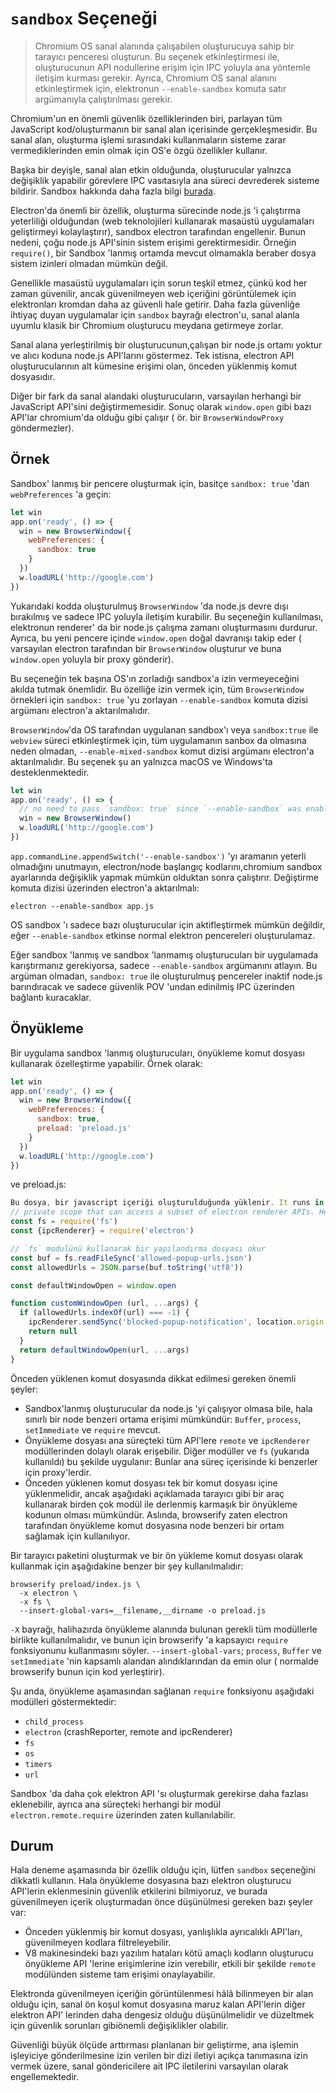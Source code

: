 # `sandbox` Seçeneği

> Chromium OS sanal alanında çalışabilen oluşturucuya sahip bir tarayıcı penceresi oluşturun. Bu seçenek etkinleştirmesi ile, oluşturucunun API nodullerine erişim için IPC yoluyla ana yöntemle iletişim kurması gerekir. Ayrıca, Chromium OS sanal alanını etkinleştirmek için, elektronun `--enable-sandbox` komuta satır argümanıyla çalıştırılması gerekir.

Chromium'un en önemli güvenlik özelliklerinden biri, parlayan tüm JavaScript kod/oluşturmanın bir sanal alan içerisinde gerçekleşmesidir. Bu sanal alan, oluşturma işlemi sırasındaki kullanmaların sisteme zarar vermediklerinden emin olmak için OS'e özgü özellikler kullanır.

Başka bir deyişle, sanal alan etkin olduğunda, oluşturucular yalnızca değişiklik yapabilir görevlere IPC vasıtasıyla ana süreci devrederek sisteme bildirir. Sandbox hakkında daha fazla bilgi [burada](https://www.chromium.org/developers/design-documents/sandbox).

Electron'da önemli bir özellik, oluşturma sürecinde node.js 'i çalıştırma yeterliliği olduğundan (web teknolojileri kullanarak masaüstü uygulamaları geliştirmeyi kolaylaştırır), sandbox electron tarafından engellenir. Bunun nedeni, çoğu node.js API'sinin sistem erişimi gerektirmesidir. Örneğin `require()`, bir Sandbox 'lanmış ortamda mevcut olmamakla beraber dosya sistem izinleri olmadan mümkün değil.

Genellikle masaüstü uygulamaları için sorun teşkil etmez, çünkü kod her zaman güvenilir, ancak güvenilmeyen web içeriğini görüntülemek için elektronları kromdan daha az güvenli hale getirir. Daha fazla güvenliğe ihtiyaç duyan uygulamalar için `sandbox` bayrağı electron'u, sanal alanla uyumlu klasik bir Chromium oluşturucu meydana getirmeye zorlar.

Sanal alana yerleştirilmiş bir oluşturucunun,çalışan bir node.js ortamı yoktur ve alıcı koduna node.js API'larını göstermez. Tek istisna, electron API oluşturucularının alt kümesine erişimi olan, önceden yüklenmiş komut dosyasıdır.

Diğer bir fark da sanal alandaki oluşturucuların, varsayılan herhangi bir JavaScript API'sini değiştirmemesidir. Sonuç olarak `window.open` gibi bazı API'lar chromium'da olduğu gibi çalışır ( ör. bir `BrowserWindowProxy` göndermezler).

## Örnek

Sandbox' lanmış bir pencere oluşturmak için, basitçe `sandbox: true` 'dan `webPreferences` 'a geçin:

```js
let win
app.on('ready', () => {
  win = new BrowserWindow({
    webPreferences: {
      sandbox: true
    }
  })
  w.loadURL('http://google.com')
})
```

Yukarıdaki kodda oluşturulmuş `BrowserWindow` 'da node.js devre dışı bırakılmış ve sadece IPC yoluyla iletişim kurabilir. Bu seçeneğin kullanılması, elektronun renderer' da bir node.js çalışma zamanı oluşturmasını durdurur. Ayrıca, bu yeni pencere içinde `window.open` doğal davranışı takip eder ( varsayılan electron tarafından bir `BrowserWindow` oluşturur ve buna `window.open` yoluyla bir proxy gönderir).

Bu seçeneğin tek başına OS'ın zorladığı sandbox'a izin vermeyeceğini akılda tutmak önemlidir. Bu özelliğe izin vermek için, tüm `BrowserWindow` örnekleri için `sandbox: true` 'yu zorlayan `--enable-sandbox` komuta dizisi argümanı electron'a aktarılmalıdır.

`BrowserWindow`'da OS tarafından uygulanan sandbox'ı veya `sandbox:true` ile `webview` süreci etkinleştirmek için, tüm uygulamanın sanbox da olmasına neden olmadan, `--enable-mixed-sandbox` komut dizisi argümanı electron'a aktarılmalıdır. Bu seçenek şu an yalnızca macOS ve Windows'ta desteklenmektedir.

```js
let win
app.on('ready', () => {
  // no need to pass `sandbox: true` since `--enable-sandbox` was enabled.
  win = new BrowserWindow()
  w.loadURL('http://google.com')
})
```

`app.commandLine.appendSwitch('--enable-sandbox')` 'yı aramanın yeterli olmadığını unutmayın, electron/node başlangıç kodlarını,chromium sandbox ayarlarında değişiklik yapmak mümkün olduktan sonra çalıştırır. Değiştirme komuta dizisi üzerinden electron'a aktarılmalı:

    electron --enable-sandbox app.js
    

OS sandbox 'ı sadece bazı oluşturucular için aktifleştirmek mümkün değildir, eğer `--enable-sandbox` etkinse normal elektron pencereleri oluşturulamaz.

Eğer sandbox 'lanmış ve sandbox 'lanmamış oluşturucuları bir uygulamada karıştırmanız gerekiyorsa, sadece `--enable-sandbox` argümanını atlayın. Bu argüman olmadan, `sandbox: true` ile oluşturulmuş pencereler inaktif node.js barındıracak ve sadece güvenlik POV 'undan edinilmiş IPC üzerinden bağlantı kuracaklar.

## Önyükleme

Bir uygulama sandbox 'lanmış oluşturucuları, önyükleme komut dosyası kullanarak özelleştirme yapabilir. Örnek olarak:

```js
let win
app.on('ready', () => {
  win = new BrowserWindow({
    webPreferences: {
      sandbox: true,
      preload: 'preload.js'
    }
  })
  w.loadURL('http://google.com')
})
```

ve preload.js:

```js
Bu dosya, bir javascript içeriği oluşturulduğunda yüklenir. It runs in a
// private scope that can access a subset of electron renderer APIs. Herhangi bir cismi global kapsamda sızdırmamaya özen gösterip dikkatli olmalıyız!
const fs = require('fs')
const {ipcRenderer} = require('electron')

// `fs` modulünü kullanarak bir yapılandırma dosyası okur
const buf = fs.readFileSync('allowed-popup-urls.json')
const allowedUrls = JSON.parse(buf.toString('utf8'))

const defaultWindowOpen = window.open

function customWindowOpen (url, ...args) {
  if (allowedUrls.indexOf(url) === -1) {
    ipcRenderer.sendSync('blocked-popup-notification', location.origin, url)
    return null
  }
  return defaultWindowOpen(url, ...args)
}
```

Önceden yüklenen komut dosyasında dikkat edilmesi gereken önemli şeyler:

- Sandbox'lanmış oluşturucular da node.js 'yi çalışıyor olmasa bile, hala sınırlı bir node benzeri ortama erişimi mümkündür: `Buffer`, `process`, `setImmediate` ve `require` mevcut.
- Önyükleme dosyası ana süreçteki tüm API'lere `remote` ve `ipcRenderer` modüllerinden dolaylı olarak erişebilir. Diğer modüller ve `fs` (yukarıda kullanıldı) bu şekilde uygulanır: Bunlar ana süreç içerisinde ki benzerler için proxy'lerdir.
- Önceden yüklenen komut dosyası tek bir komut dosyası içine yüklenmelidir, ancak aşağıdaki açıklamada tarayıcı gibi bir araç kullanarak birden çok modül ile derlenmiş karmaşık bir önyükleme kodunun olması mümkündür. Aslında, browserify zaten electron tarafından önyükleme komut dosyasına node benzeri bir ortam sağlamak için kullanılıyor.

Bir tarayıcı paketini oluşturmak ve bir ön yükleme komut dosyası olarak kullanmak için aşağıdakine benzer bir şey kullanılmalıdır:

    browserify preload/index.js \
      -x electron \
      -x fs \
      --insert-global-vars=__filename,__dirname -o preload.js
    

`-X` bayrağı, halihazırda önyükleme alanında bulunan gerekli tüm modüllerle birlikte kullanılmalıdır, ve bunun için browserify 'a kapsayıcı `require` fonksiyonunu kullanmasını söyler. `--insert-global-vars`; `process`, `Buffer` ve `setImmediate` 'nin kapsamlı alandan alındıklarından da emin olur ( normalde browserify bunun için kod yerleştirir).

Şu anda, önyükleme aşamasından sağlanan `require` fonksiyonu aşağıdaki modülleri göstermektedir:

- `child_process`
- `electron` (crashReporter, remote and ipcRenderer)
- `fs`
- `os`
- `timers`
- `url`

Sandbox 'da daha çok elektron API 'sı oluşturmak gerekirse daha fazlası eklenebilir, ayrıca ana süreçteki herhangi bir modül `electron.remote.require` üzerinden zaten kullanılabilir.

## Durum

Hala deneme aşamasında bir özellik olduğu için, lütfen `sandbox` seçeneğini dikkatli kullanın. Hala önyükleme dosyasına bazı elektron oluşturucu API'lerin eklenmesinin güvenlik etkilerini bilmiyoruz, ve burada güvenilmeyen içerik oluşturmadan önce düşünülmesi gereken bazı şeyler var:

- Önceden yüklenmiş bir komut dosyası, yanlışlıkla ayrıcalıklı API'ları, güvenilmeyen kodlara filtreleyebilir.
- V8 makinesindeki bazı yazılım hataları kötü amaçlı kodların oluşturucu önyükleme API 'lerine erişimlerine izin verebilir, etkili bir şekilde `remote` modülünden sisteme tam erişimi onaylayabilir.

Elektronda güvenilmeyen içeriğin görüntülenmesi hâlâ bilinmeyen bir alan olduğu için, sanal ön koşul komut dosyasına maruz kalan API'lerin diğer elektron API' lerinden daha dengesiz olduğu düşünülmelidir ve düzeltmek için güvenlik sorunları gibiönemli değişiklikler olabilir.

Güvenliği büyük ölçüde arttırması planlanan bir geliştirme, ana işlemin işleyiciye gönderilmesine izin verilen bir dizi iletiyi açıkça tanımasına izin vermek üzere, sanal göndericilere ait IPC iletilerini varsayılan olarak engellemektedir.